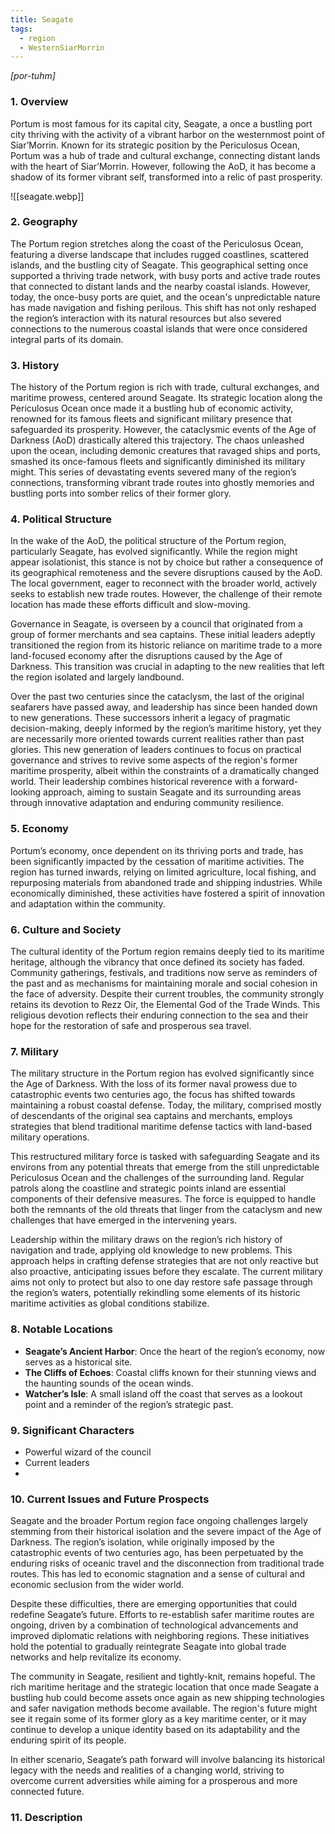 ```yaml
---
title: Seagate
tags:
  - region
  - WesternSiarMorrin
---
```

*[por-tuhm]*
### 1. **Overview**

Portum is most famous for its capital city, Seagate, a once a bustling port city thriving with the activity of a vibrant harbor on the westernmost point of Siar’Morrin. Known for its strategic position by the Periculosus Ocean, Portum was a hub of trade and cultural exchange, connecting distant lands with the heart of Siar’Morrin. However, following the AoD, it has become a shadow of its former vibrant self, transformed into a relic of past prosperity.

![[seagate.webp]]

### 2. **Geography**

The Portum region stretches along the coast of the Periculosus Ocean, featuring a diverse landscape that includes rugged coastlines, scattered islands, and the bustling city of Seagate. This geographical setting once supported a thriving trade network, with busy ports and active trade routes that connected to distant lands and the nearby coastal islands. However, today, the once-busy ports are quiet, and the ocean's unpredictable nature has made navigation and fishing perilous. This shift has not only reshaped the region’s interaction with its natural resources but also severed connections to the numerous coastal islands that were once considered integral parts of its domain.

### 3. **History**

The history of the Portum region is rich with trade, cultural exchanges, and maritime prowess, centered around Seagate. Its strategic location along the Periculosus Ocean once made it a bustling hub of economic activity, renowned for its famous fleets and significant military presence that safeguarded its prosperity. However, the cataclysmic events of the Age of Darkness (AoD) drastically altered this trajectory. The chaos unleashed upon the ocean, including demonic creatures that ravaged ships and ports, smashed its once-famous fleets and significantly diminished its military might. This series of devastating events severed many of the region’s connections, transforming vibrant trade routes into ghostly memories and bustling ports into somber relics of their former glory.

### 4. **Political Structure**

In the wake of the AoD, the political structure of the Portum region, particularly Seagate, has evolved significantly. While the region might appear isolationist, this stance is not by choice but rather a consequence of its geographical remoteness and the severe disruptions caused by the AoD. The local government, eager to reconnect with the broader world, actively seeks to establish new trade routes. However, the challenge of their remote location has made these efforts difficult and slow-moving.

Governance in Seagate, is overseen by a council that originated from a group of former merchants and sea captains. These initial leaders adeptly transitioned the region from its historic reliance on maritime trade to a more land-focused economy after the disruptions caused by the Age of Darkness. This transition was crucial in adapting to the new realities that left the region isolated and largely landbound.

Over the past two centuries since the cataclysm, the last of the original seafarers have passed away, and leadership has since been handed down to new generations. These successors inherit a legacy of pragmatic decision-making, deeply informed by the region’s maritime history, yet they are necessarily more oriented towards current realities rather than past glories. This new generation of leaders continues to focus on practical governance and strives to revive some aspects of the region's former maritime prosperity, albeit within the constraints of a dramatically changed world. Their leadership combines historical reverence with a forward-looking approach, aiming to sustain Seagate and its surrounding areas through innovative adaptation and enduring community resilience.

### 5. **Economy**

Portum’s economy, once dependent on its thriving ports and trade, has been significantly impacted by the cessation of maritime activities. The region has turned inwards, relying on limited agriculture, local fishing, and repurposing materials from abandoned trade and shipping industries. While economically diminished, these activities have fostered a spirit of innovation and adaptation within the community.

### 6. **Culture and Society**

The cultural identity of the Portum region remains deeply tied to its maritime heritage, although the vibrancy that once defined its society has faded. Community gatherings, festivals, and traditions now serve as reminders of the past and as mechanisms for maintaining morale and social cohesion in the face of adversity. Despite their current troubles, the community strongly retains its devotion to Rezz Oir, the Elemental God of the Trade Winds. This religious devotion reflects their enduring connection to the sea and their hope for the restoration of safe and prosperous sea travel.

### 7. **Military**

The military structure in the Portum region has evolved significantly since the Age of Darkness. With the loss of its former naval prowess due to catastrophic events two centuries ago, the focus has shifted towards maintaining a robust coastal defense. Today, the military, comprised mostly of descendants of the original sea captains and merchants, employs strategies that blend traditional maritime defense tactics with land-based military operations.

This restructured military force is tasked with safeguarding Seagate and its environs from any potential threats that emerge from the still unpredictable Periculosus Ocean and the challenges of the surrounding land. Regular patrols along the coastline and strategic points inland are essential components of their defensive measures. The force is equipped to handle both the remnants of the old threats that linger from the cataclysm and new challenges that have emerged in the intervening years.

Leadership within the military draws on the region’s rich history of navigation and trade, applying old knowledge to new problems. This approach helps in crafting defense strategies that are not only reactive but also proactive, anticipating issues before they escalate. The current military aims not only to protect but also to one day restore safe passage through the region’s waters, potentially rekindling some elements of its historic maritime activities as global conditions stabilize.

### 8. **Notable Locations**

- **Seagate’s Ancient Harbor**: Once the heart of the region’s economy, now serves as a historical site.
- **The Cliffs of Echoes**: Coastal cliffs known for their stunning views and the haunting sounds of the ocean winds.
- **Watcher’s Isle**: A small island off the coast that serves as a lookout point and a reminder of the region’s strategic past.

### 9. **Significant Characters**

- Powerful wizard of the council
- Current leaders
- 

### 10. **Current Issues and Future Prospects**

Seagate and the broader Portum region face ongoing challenges largely stemming from their historical isolation and the severe impact of the Age of Darkness. The region’s isolation, while originally imposed by the catastrophic events of two centuries ago, has been perpetuated by the enduring risks of oceanic travel and the disconnection from traditional trade routes. This has led to economic stagnation and a sense of cultural and economic seclusion from the wider world.

Despite these difficulties, there are emerging opportunities that could redefine Seagate’s future. Efforts to re-establish safer maritime routes are ongoing, driven by a combination of technological advancements and improved diplomatic relations with neighboring regions. These initiatives hold the potential to gradually reintegrate Seagate into global trade networks and help revitalize its economy.

The community in Seagate, resilient and tightly-knit, remains hopeful. The rich maritime heritage and the strategic location that once made Seagate a bustling hub could become assets once again as new shipping technologies and safer navigation methods become available. The region's future might see it regain some of its former glory as a key maritime center, or it may continue to develop a unique identity based on its adaptability and the enduring spirit of its people.

In either scenario, Seagate’s path forward will involve balancing its historical legacy with the needs and realities of a changing world, striving to overcome current adversities while aiming for a prosperous and more connected future.

### 11. **Description**


